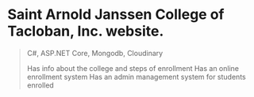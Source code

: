 # Saint Arnold Janssen College of Tacloban, Inc. website.
>
>C#, ASP.NET Core, Mongodb, Cloudinary
>
>Has info about the college and steps of enrollment
>Has an online enrollment system
>Has an admin management system for students enrolled

